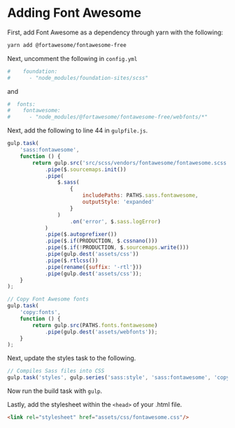 # Adding Font Awesome

First, add Font Awesome as a dependency through yarn with the following:

```bash
yarn add @fortawesome/fontawesome-free
```

Next, uncomment the following in `config.yml`

```yaml
#    foundation:
#      - "node_modules/foundation-sites/scss"
```

and

```yaml
#  fonts:
#    fontawesome:
#      - "node_modules/@fortawesome/fontawesome-free/webfonts/*"
```

Next, add the following to line 44 in `gulpfile.js`.

```js
gulp.task(
	'sass:fontawesome',
	function () {
		return gulp.src('src/scss/vendors/fontawesome/fontawesome.scss')
			.pipe($.sourcemaps.init())
			.pipe(
				$.sass(
					{
						includePaths: PATHS.sass.fontawesome,
						outputStyle: 'expanded'
					}
				)
					.on('error', $.sass.logError)
			)
			.pipe($.autoprefixer())
			.pipe($.if(PRODUCTION, $.cssnano()))
			.pipe($.if(!PRODUCTION, $.sourcemaps.write()))
			.pipe(gulp.dest('assets/css'))
			.pipe($.rtlcss())
			.pipe(rename({suffix: '-rtl'}))
			.pipe(gulp.dest('assets/css'));
	}
);

// Copy Font Awesome fonts
gulp.task(
	'copy:fonts',
	function () {
		return gulp.src(PATHS.fonts.fontawesome)
			.pipe(gulp.dest('assets/webfonts'));
	}
);
```

Next, update the styles task to the following.

```js
// Compiles Sass files into CSS
gulp.task('styles', gulp.series('sass:style', 'sass:fontawesome', 'copy:fonts'));
```

Now run the build task with `gulp`.

Lastly, add the stylesheet within the `<head>` of your .html file.

```html
<link rel="stylesheet" href="assets/css/fontawesome.css"/>
```
